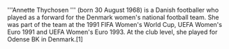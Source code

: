 '''Annette Thychosen ''' (born 30 August 1968) is a Danish footballer who played as a forward for the Denmark women's national football team. She was part of the team at the 1991 FIFA Women's World Cup, UEFA Women's Euro 1991 and UEFA Women's Euro 1993. At the club level, she played for Odense BK in Denmark.[1]
